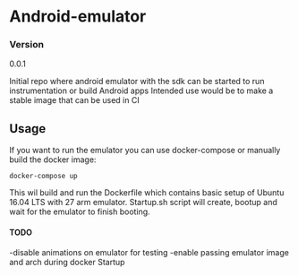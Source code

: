 # Android-emulator

### Version
0.0.1

Initial repo where android emulator with the sdk can be started to run instrumentation or build Android apps
Intended use would be to make a stable image that can be used in CI

## Usage
If you want to run the emulator you can use docker-compose or manually build the docker image:
```
docker-compose up
```

This wil build and run the Dockerfile which contains basic setup of Ubuntu 16.04 LTS with 27 arm emulator.
Startup.sh script will create, bootup and wait for the emulator to finish booting.


#### TODO
-disable animations on emulator for testing
-enable passing emulator image and arch during docker Startup
